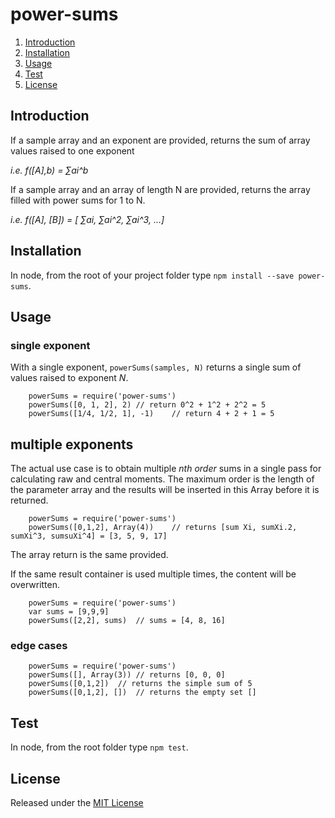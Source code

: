 # power-sums

1. [Introduction](#introduction)
1. [Installation](#installation)
1. [Usage](#usage)
1. [Test](#test)
1. [License](#license)



## Introduction
If a sample array and an exponent are provided, returns the sum of array values raised to one exponent

*i.e.  f([A],b) = ∑ai^b*

If a sample array and an array of length N are provided, returns the array filled with power sums for 1 to N.

*i.e.  f([A], [B]) = [ ∑ai, ∑ai^2, ∑ai^3, ...]*



## Installation

In node, from the root of your project folder type `npm install --save power-sums`.



## Usage
### single exponent

With a single exponent, `powerSums(samples, N)` returns a single sum of values raised to exponent *N*.
```
	powerSums = require('power-sums')
	powerSums([0, 1, 2], 2)	// return 0^2 + 1^2 + 2^2 = 5
	powerSums([1/4, 1/2, 1], -1)	// return 4 + 2 + 1 = 5
```

## multiple exponents

The actual use case is to obtain multiple *nth order* sums in a single pass for calculating raw and central moments.
The maximum order is the length of the parameter array and the results will be inserted in this Array before it is returned.
```
	powerSums = require('power-sums')
	powerSums([0,1,2], Array(4))	// returns [sum Xi, sumXi.2, sumXi^3, sumsuXi^4] = [3, 5, 9, 17]
```
The array return is the same provided.

If the same result container is used multiple times, the content will be overwritten.
```
	powerSums = require('power-sums')
	var sums = [9,9,9]
	powerSums([2,2], sums)	// sums = [4, 8, 16]
```

### edge cases
```
	powerSums = require('power-sums')
	powerSums([], Array(3))	// returns [0, 0, 0]
	powerSums([0,1,2])	// returns the simple sum of 5
	powerSums([0,1,2], [])	// returns the empty set []
```


## Test

In node, from the root folder type `npm test`.


## License

Released under the [MIT License](http://www.opensource.org/licenses/MIT)
